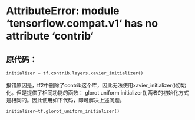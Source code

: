 # AttributeError: module ‘tensorflow.compat.v1‘ has no attribute ‘contrib‘



## 原代码：



```python
initializer = tf.contrib.layers.xavier_initializer()
```



报错原因是，tf2中删除了contrib这个库，因此无法使用xavier_initializer()初始化。但是提供了相同功能的函数：
glorot uniform initializer(),两者的初始化方式是相同的。因此使用如下代码，即可解决上述问题。

```python
initializer=tf.glorot_uniform_initializer()
```

